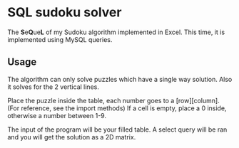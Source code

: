 # SQL sudoku solver

The **S**e**Q**ue**L** of my Sudoku algorithm implemented in Excel. This time, it is implemented using MySQL queries.

## Usage

The algorithm can only solve puzzles which have a single way solution. Also it solves for the 2 vertical lines.

Place the puzzle inside the table, each number goes to a [row][column]. (For reference, see the import methods)
If a cell is empty, place a 0 inside, otherwise a number between 1-9.

The input of the program will be your filled table. A select query will be ran and you will get the solution as a 2D matrix.